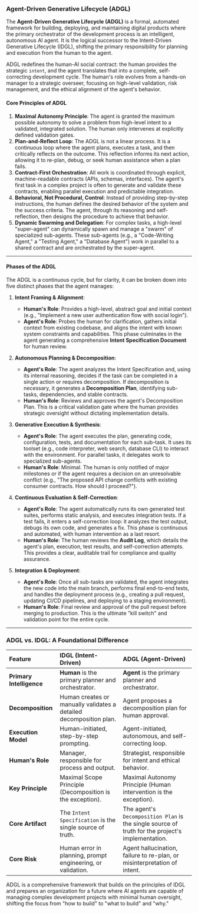 ### **Agent-Driven Generative Lifecycle (ADGL)**

The **Agent-Driven Generative Lifecycle (ADGL)** is a formal, automated framework for building, deploying, and maintaining digital products where the primary orchestrator of the development process is an intelligent, autonomous AI agent. It is the logical successor to the Intent-Driven Generative Lifecycle (IDGL), shifting the primary responsibility for planning and execution from the human to the agent.

ADGL redefines the human-AI social contract: the human provides the strategic `intent`, and the agent translates that into a complete, self-correcting development cycle. The human's role evolves from a hands-on manager to a strategic overseer, focusing on high-level validation, risk management, and the ethical alignment of the agent's behavior.

#### **Core Principles of ADGL**

1.  **Maximal Autonomy Principle**: The agent is granted the maximum possible autonomy to solve a problem from high-level intent to a validated, integrated solution. The human only intervenes at explicitly defined validation gates.
2.  **Plan-and-Reflect Loop**: The ADGL is not a linear process. It is a continuous loop where the agent plans, executes a task, and then critically reflects on the outcome. This reflection informs its next action, allowing it to re-plan, debug, or seek human assistance when a plan fails.
3.  **Contract-First Orchestration**: All work is coordinated through explicit, machine-readable contracts (APIs, schemas, interfaces). The agent's first task in a complex project is often to generate and validate these contracts, enabling parallel execution and predictable integration.
4.  **Behavioral, Not Procedural, Control**: Instead of providing step-by-step instructions, the human defines the desired behavior of the system and the success criteria. The agent, through its reasoning and self-reflection, then designs the procedure to achieve that behavior.
5.  **Dynamic Swarming and Delegation**: For complex tasks, a high-level "super-agent" can dynamically spawn and manage a "swarm" of specialized sub-agents. These sub-agents (e.g., a "Code-Writing Agent," a "Testing Agent," a "Database Agent") work in parallel to a shared contract and are orchestrated by the super-agent.

---

#### **Phases of the ADGL**

The ADGL is a continuous cycle, but for clarity, it can be broken down into five distinct phases that the agent manages:

1.  **Intent Framing & Alignment**:
    * **Human's Role**: Provides a high-level, abstract goal and initial context (e.g., "Implement a new user authentication flow with social login").
    * **Agent's Role**: Probes the human for clarification, gathers initial context from existing codebase, and aligns the intent with known system constraints and capabilities. This phase culminates in the agent generating a comprehensive **Intent Specification Document** for human review.

2.  **Autonomous Planning & Decomposition**:
    * **Agent's Role**: The agent analyzes the Intent Specification and, using its internal reasoning, decides if the task can be completed in a single action or requires decomposition. If decomposition is necessary, it generates a **Decomposition Plan**, identifying sub-tasks, dependencies, and stable contracts.
    * **Human's Role**: Reviews and approves the agent's Decomposition Plan. This is a critical validation gate where the human provides strategic oversight without dictating implementation details.

3.  **Generative Execution & Synthesis**:
    * **Agent's Role**: The agent executes the plan, generating code, configuration, tests, and documentation for each sub-task. It uses its toolset (e.g., code interpreter, web search, database CLI) to interact with the environment. For parallel tasks, it delegates work to specialized sub-agents.
    * **Human's Role**: Minimal. The human is only notified of major milestones or if the agent requires a decision on an unresolvable conflict (e.g., "The proposed API change conflicts with existing consumer contracts. How should I proceed?").

4.  **Continuous Evaluation & Self-Correction**:
    * **Agent's Role**: The agent automatically runs its own generated test suites, performs static analysis, and executes integration tests. If a test fails, it enters a self-correction loop: it analyzes the test output, debugs its own code, and generates a fix. This phase is continuous and automated, with human intervention as a last resort.
    * **Human's Role**: The human reviews the **Audit Log**, which details the agent's plan, execution, test results, and self-correction attempts. This provides a clear, auditable trail for compliance and quality assurance.

5.  **Integration & Deployment**:
    * **Agent's Role**: Once all sub-tasks are validated, the agent integrates the new code into the main branch, performs final end-to-end tests, and handles the deployment process (e.g., creating a pull request, updating CI/CD pipelines, and deploying to a staging environment).
    * **Human's Role**: Final review and approval of the pull request before merging to production. This is the ultimate "kill switch" and validation point for the entire cycle.

---

### **ADGL vs. IDGL: A Foundational Difference**

| Feature | IDGL (Intent-Driven) | ADGL (Agent-Driven) |
| :--- | :--- | :--- |
| **Primary Intelligence** | **Human** is the primary planner and orchestrator. | **Agent** is the primary planner and orchestrator. |
| **Decomposition** | Human creates or manually validates a detailed decomposition plan. | Agent proposes a decomposition plan for human approval. |
| **Execution Model** | Human-initiated, step-by-step prompting. | Agent-initiated, autonomous, and self-correcting loop. |
| **Human's Role** | Manager, responsible for process and output. | Strategist, responsible for intent and ethical behavior. |
| **Key Principle** | Maximal Scope Principle (Decomposition is the exception). | Maximal Autonomy Principle (Human intervention is the exception). |
| **Core Artifact** | The `Intent Specification` is the single source of truth. | The agent's `Decomposition Plan` is the single source of truth for the project's implementation. |
| **Core Risk** | Human error in planning, prompt engineering, or validation. | Agent hallucination, failure to re-plan, or misinterpretation of intent. |

ADGL is a comprehensive framework that builds on the principles of IDGL and prepares an organization for a future where AI agents are capable of managing complex development projects with minimal human oversight, shifting the focus from "how to build" to "what to build" and "why."